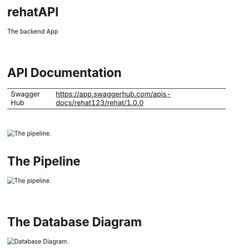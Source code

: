 # rehatAPI

The backend App

</br>

# API Documentation

|             |                                                           |
| ----------- | --------------------------------------------------------- |
| Swagger Hub | https://app.swaggerhub.com/apis-docs/rehat123/rehat/1.0.0 |

</br>

![The pipeline.](<https://storage.googleapis.com/rehat/Rehat%20Infra%20(1)-Copy%20of%20Page-2.drawio(1).png>)

# The Pipeline

![The pipeline.](<https://storage.googleapis.com/rehat/Rehat%20Infra%20(1)-Copy%20of%20Page-2.drawio(1).png>)

</br>

# The Database Diagram

![Database Diagram.](<https://storage.googleapis.com/rehat/Untitled%20(2).png>)
